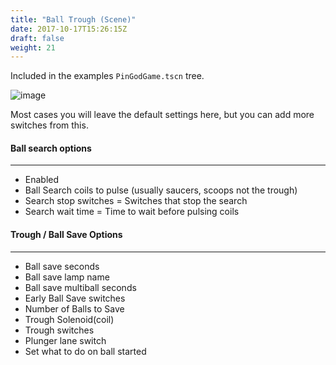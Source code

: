 ```yaml
---
title: "Ball Trough (Scene)"
date: 2017-10-17T15:26:15Z
draft: false
weight: 21
---
```


Included in the examples `PinGodGame.tscn` tree.

![image](../../images/trough_options.jpg)

Most cases you will leave the default settings here, but you can add more switches from this.

#### Ball search options
---

- Enabled
- Ball Search coils to pulse (usually saucers, scoops not the trough)
- Search stop switches = Switches that stop the search
- Search wait time = Time to wait before pulsing coils

#### Trough / Ball Save Options
---

- Ball save seconds
- Ball save lamp name
- Ball save multiball seconds
- Early Ball Save switches
- Number of Balls to Save
- Trough Solenoid(coil)
- Trough switches
- Plunger lane switch
- Set what to do on ball started